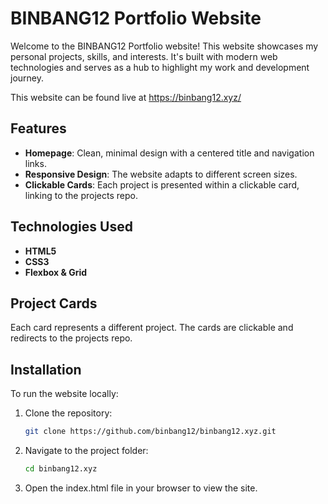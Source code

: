 # BINBANG12 Portfolio Website

Welcome to the BINBANG12 Portfolio website! This website showcases my personal projects, skills, and interests. It's built with modern web technologies and serves as a hub to highlight my work and development journey.

This website can be found live at https://binbang12.xyz/

## Features

- **Homepage**: Clean, minimal design with a centered title and navigation links.
- **Responsive Design**: The website adapts to different screen sizes.
- **Clickable Cards**: Each project is presented within a clickable card, linking to the projects repo.

## Technologies Used

- **HTML5**
- **CSS3**
- **Flexbox & Grid**

## Project Cards

Each card represents a different project. The cards are clickable and redirects to the projects repo.

## Installation

To run the website locally:

1. Clone the repository:

   ```bash
   git clone https://github.com/binbang12/binbang12.xyz.git
2. Navigate to the project folder:

    ```bash
    cd binbang12.xyz
3. Open the index.html file in your browser to view the site.